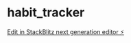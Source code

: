 # habit_tracker

[Edit in StackBlitz next generation editor ⚡️](https://stackblitz.com/~/github.com/Krishnashah192/habit_tracker)